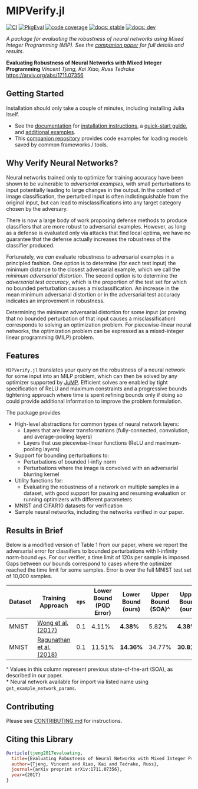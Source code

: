 # MIPVerify.jl

[![CI](https://github.com/vtjeng/MIPVerify.jl/workflows/CI/badge.svg)](https://github.com/vtjeng/MIPVerify.jl/actions?query=workflow%3ACI+branch%3Amaster)
[![PkgEval][pkgeval-img]][pkgeval-url]
[![code coverage](https://codecov.io/gh/vtjeng/MIPVerify.jl/branch/master/graph/badge.svg)](http://codecov.io/github/vtjeng/MIPVerify.jl?branch=master)
[![docs: stable](https://img.shields.io/badge/docs-stable-blue.svg)](https://vtjeng.github.io/MIPVerify.jl/stable)
[![docs: dev](https://img.shields.io/badge/docs-dev-blue.svg)](https://vtjeng.github.io/MIPVerify.jl/dev)

[pkgeval-img]: https://juliaci.github.io/NanosoldierReports/pkgeval_badges/M/MIPVerify.svg
[pkgeval-url]: https://juliaci.github.io/NanosoldierReports/pkgeval_badges/M/MIPVerify.html

_A package for evaluating the robustness of neural networks using Mixed Integer Programming (MIP).
See the [companion paper](https://arxiv.org/abs/1711.07356) for full details and results._

**Evaluating Robustness of Neural Networks with Mixed Integer Programming** _Vincent Tjeng, Kai
Xiao, Russ Tedrake_ https://arxiv.org/abs/1711.07356

## Getting Started

Installation should only take a couple of minutes, including installing Julia itself.

- See the [documentation](https://vtjeng.github.io/MIPVerify.jl/latest) for
  [installation instructions](https://vtjeng.github.io/MIPVerify.jl/latest/#Installation-1), a
  [quick-start guide](https://nbviewer.jupyter.org/github/vtjeng/MIPVerify.jl/blob/master/examples/00_quickstart.ipynb),
  and
  [additional examples](https://nbviewer.jupyter.org/github/vtjeng/MIPVerify.jl/tree/master/examples/).
- This [companion repository](https://github.com/vtjeng/MIPVerify-converter) provides code examples
  for loading models saved by common frameworks / tools.

## Why Verify Neural Networks?

Neural networks trained only to optimize for training accuracy have been shown to be vulnerable to
_adversarial examples_, with small perturbations to input potentially leading to large changes in
the output. In the context of image classification, the perturbed input is often indistinguishable
from the original input, but can lead to misclassifications into any target category chosen by the
adversary.

There is now a large body of work proposing defense methods to produce classifiers that are more
robust to adversarial examples. However, as long as a defense is evaluated only via attacks that
find local optima, we have no guarantee that the defense actually increases the robustness of the
classifier produced.

Fortunately, we _can_ evaluate robustness to adversarial examples in a principled fashion. One
option is to determine (for each test input) the minimum distance to the closest adversarial
example, which we call the _minimum adversarial distortion_. The second option is to determine the
_adversarial test accuracy_, which is the proportion of the test set for which no bounded
perturbation causes a misclassification. An increase in the mean minimum adversarial distortion or
in the adversarial test accuracy indicates an improvement in robustness.

Determining the minimum adversarial distortion for some input (or proving that no bounded
perturbation of that input causes a misclassification) corresponds to solving an optimization
problem. For piecewise-linear neural networks, the optimization problem can be expressed as a
mixed-integer linear programming (MILP) problem.

## Features

`MIPVerify.jl` translates your query on the robustness of a neural network for some input into an
MILP problem, which can then be solved by any optimizer supported by
[JuMP](https://github.com/JuliaOpt/JuMP.jl). Efficient solves are enabled by tight specification of
ReLU and maximum constraints and a progressive bounds tightening approach where time is spent
refining bounds only if doing so could provide additional information to improve the problem
formulation.

The package provides

- High-level abstractions for common types of neural network layers:
  - Layers that are linear transformations (fully-connected, convolution, and average-pooling
    layers)
  - Layers that use piecewise-linear functions (ReLU and maximum-pooling layers)
- Support for bounding perturbations to:
  - Perturbations of bounded l-infty norm
  - Perturbations where the image is convolved with an adversarial blurring kernel
- Utility functions for:
  - Evaluating the robustness of a network on multiple samples in a dataset, with good support for
    pausing and resuming evaluation or running optimizers with different parameters
- MNIST and CIFAR10 datasets for verification
- Sample neural networks, including the networks verified in our paper.

## Results in Brief

Below is a modified version of Table 1 from our paper, where we report the adversarial error for
classifiers to bounded perturbations with l-infinity norm-bound `eps`. For our verifier, a time
limit of 120s per sample is imposed. Gaps between our bounds correspond to cases where the optimizer
reached the time limit for some samples. Error is over the full MNIST test set of 10,000 samples.

| Dataset | Training Approach                                            | `eps` | Lower<br>Bound<br>(PGD Error) | Lower<br>Bound<br>(ours) | Upper<br>Bound<br>(SOA)\^ | Upper<br>Bound<br>(ours) | Name in package\*              |
| ------- | ------------------------------------------------------------ | ----- | ----------------------------- | ------------------------ | ------------------------- | ------------------------ | ------------------------------ |
| MNIST   | [Wong et al. (2017)](https://arxiv.org/abs/1711.00851)       | 0.1   | 4.11%                         | **4.38%**                | 5.82%                     | **4.38%**                | `MNIST.WK17a_linf0.1_authors`  |
| MNIST   | [Ragunathan et al. (2018)](https://arxiv.org/abs/1801.09344) | 0.1   | 11.51%                        | **14.36%**               | 34.77%                    | **30.81%**               | `MNIST.RSL18a_linf0.1_authors` |

\^ Values in this column represent previous state-of-the-art (SOA), as described in our
paper.<br> \* Neural network available for import via listed name using
`get_example_network_params`.

## Contributing

Please see [CONTRIBUTING.md](./CONTRIBUTING.md) for instructions.

## Citing this Library

```bibtex
@article{tjeng2017evaluating,
  title={Evaluating Robustness of Neural Networks with Mixed Integer Programming},
  author={Tjeng, Vincent and Xiao, Kai and Tedrake, Russ},
  journal={arXiv preprint arXiv:1711.07356},
  year={2017}
}
```
